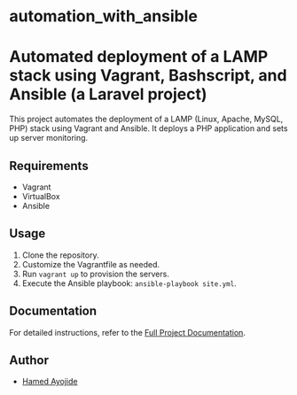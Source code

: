 # automation_with_ansible
# Automated deployment of a LAMP stack using Vagrant, Bashscript, and Ansible (a Laravel project)

This project automates the deployment of a LAMP (Linux, Apache, MySQL, PHP) stack using Vagrant and Ansible. It deploys a PHP application and sets up server monitoring.


## Requirements

- Vagrant
- VirtualBox
- Ansible

## Usage

1. Clone the repository.
2. Customize the Vagrantfile as needed.
3. Run `vagrant up` to provision the servers.
4. Execute the Ansible playbook: `ansible-playbook site.yml`.

## Documentation

For detailed instructions, refer to the [Full Project Documentation](./Documentation.md).

## Author

- [Hamed Ayojide](https://github.com/Hamed-altschool)
